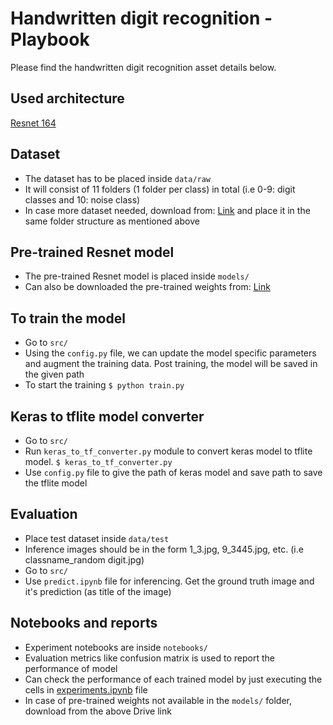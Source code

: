 # Handwritten digit recognition - Playbook
Please find the handwritten digit recognition asset details below. 

## Used architecture
[Resnet 164](https://arxiv.org/abs/1603.05027)

## Dataset
- The dataset has to be placed inside ``data/raw``  
- It will consist of 11 folders (1 folder per class) in total (i.e 0-9: digit classes and 10: noise class)
- In case more dataset needed, download from: [Link](https://drive.google.com/drive/folders/1a08_cVWF_ZE_B6K_hUvWkms8Lo4S3ebT) and place it in the same folder structure as mentioned above

## Pre-trained Resnet model
- The pre-trained Resnet model is placed inside ``models/`` 
- Can also be downloaded the pre-trained weights from: [Link](https://drive.google.com/file/d/1PZVfCDYWsmK0ejpv0r3-i0dOq-JvQgLi/view?usp=share_link)

## To train the model
- Go to ``src/``
- Using the ``config.py`` file, we can update the model specific parameters and augment the training data. Post training, the model will be saved in the given path
- To start the training
``
$ python train.py 
``
## Keras to tflite model converter
- Go to ``src/``
- Run ``keras_to_tf_converter.py`` module to convert keras model to tflite model.
``
$ keras_to_tf_converter.py
``
- Use ``config.py`` file to give the path of keras model and save path to save the tflite model

## Evaluation
- Place test dataset inside ``data/test``
- Inference images should be in the form 1_3.jpg, 9_3445.jpg, etc. (i.e classname_random digit.jpg)
- Go to ``src/``
- Use ``predict.ipynb`` file for inferencing. Get the ground truth image and it's prediction (as title of the image)

## Notebooks and reports
- Experiment notebooks are inside ``notebooks/``
- Evaluation metrics like confusion matrix is used to report the performance of model
- Can check the performance of each trained model by just executing the cells in [experiments.ipynb](https://github.com/Sunbird-Saral/react-native-saral-sdk/tree/enhancement/ml_folder_struct/ml_models/handwritten_alpha-numeric/notebooks/experiment1) file
- In case of pre-trained weights not available in the ``models/`` folder, download from the above Drive link 



